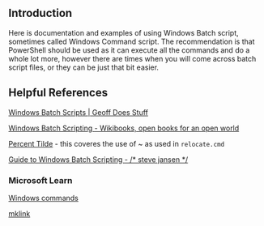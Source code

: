 ## Introduction
Here is documentation and examples of using Windows Batch script, sometimes called Windows Command script. The recommendation is that PowerShell should be used as it can execute all the commands and do a whole lot more, however there are times when you will come across batch script files, or they can be just that bit easier.

## Helpful References
[Windows Batch Scripts | Geoff Does Stuff](https://www.geoffdoesstuff.com/windows-batch-scripts)

[Windows Batch Scripting - Wikibooks, open books for an open world](https://en.wikibooks.org/wiki/Windows_Batch_Scripting)

[Percent Tilde](https://en.wikibooks.org/wiki/Windows_Batch_Scripting#Percent_tilde) - this coveres the use of ~ as used in `relocate.cmd`

[Guide to Windows Batch Scripting - /* steve jansen */](https://steve-jansen.github.io/guides/windows-batch-scripting/index.html)

### Microsoft Learn
[Windows commands](https://learn.microsoft.com/en-us/windows-server/administration/windows-commands/windows-commands)

[mklink](https://learn.microsoft.com/en-us/windows-server/administration/windows-commands/mklink)
